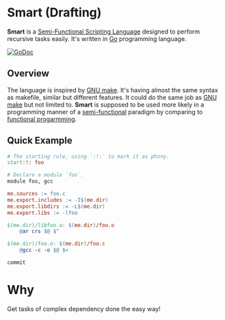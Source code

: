 # Smart (Drafting)

**Smart** is a [Semi-Functional Scripting Language]() designed to perform
recursive tasks easily. It's written in [Go](http://golang.org) programming
language.

[![GoDoc](https://godoc.org/github.com/duzy/smart/build?status.svg)](http://godoc.org/github.com/duzy/smart/build)

## Overview

The language is inspired by [GNU make](https://www.gnu.org/software/make/).
It's having almost the same syntax as makefile, similar but different features.
It could do the same job as [GNU make](https://www.gnu.org/software/make/) but not
limited to. **Smart** is supposed to be used more likely in a programming manner
of a [semi-functional]() paradigm by comparing to 
[functional progarmming](https://en.wikipedia.org/wiki/Functional_programming).

## Quick Example

```makefile
# The starting rule, using `:!:` to mark it as phony.
start:!: foo

# Declare a module `foo`.
module foo, gcc

me.sources := foo.c
me.export.includes := -I$(me.dir)
me.export.libdirs := -L$(me.dir)
me.export.libs := -lfoo

$(me.dir)/libfoo.a: $(me.dir)/foo.o
	@ar crs $@ $^

$(me.dir)/foo.o: $(me.dir)/foo.c
	@gcc -c -o $@ $<

commit
```

Why
===

Get tasks of complex dependency done the easy way!
